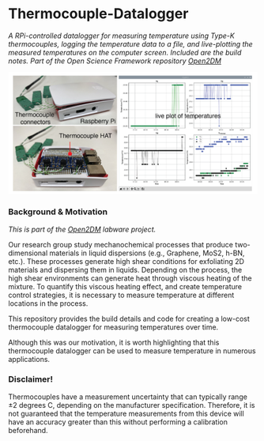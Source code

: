 # Thermocouple-Datalogger

 _A RPi-controlled datalogger for measuring temperature using Type-K thermocouples, logging the temperature data to a file, and live-plotting the measured temperatures on the computer screen. Included are the build notes. Part of the Open Science Framework repository [Open2DM](https://osf.io/evupy/)_
 
![Raspberry Pi 3B+ with Type-K thermocouple HAT](./Images/thermocouple-datalogger.png)

### Background \& Motivation

_This is part of the [Open2DM](https://osf.io/evupy/) labware project._

Our research group study mechanochemical processes that produce two-dimensional materials in liquid dispersions (e.g., Graphene, MoS2, h-BN, etc.). These processes generate high shear conditions for exfoliating 2D materials and dispersing them in liquids. Depending on the process, the high shear environments can generate heat through viscous heating of the mixture. To quantify this viscous heating effect, and create temperature control strategies, it is necessary to measure temperature at different locations in the process. 

This repository provides the build details and code for creating a low-cost thermocouple datalogger for measuring temperatures over time.

Although this was our motivation, it is worth highlighting that this thermocouple datalogger can be used to measure temperature in numerous applications.     


### Disclaimer!

Thermocouples have a measurement uncertainty that can typically range $\pm 2$ degrees C, depending on the manufacturer specification. Therefore, it is not guaranteed that the temperature measurements from this device will have an accuracy greater than this without performing a calibration beforehand.  
